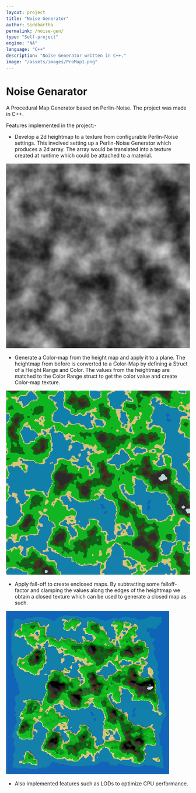 ```yaml
---
layout: project
title: "Noise Generator"
author: Siddhartha
permalink: /noise-gen/
type: "Self-project"
engine: "NA"
language: "C++"
description: "Noise Generator written in C++."
image: "/assets/images/ProMap1.png"
---
```


# **Noise Genarator**

A Procedural Map Generator based on Perlin-Noise. The project was made in C++.

Features implemented in the project:-
- Develop a 2d heightmap to a texture from configurable Perlin-Noise settings. This involved setting up a Perlin-Noise Generator which produces a 2d array. The array would be translated into a texture created at runtime which could be attached to a material.

![](../assets/images/ProMap0.png)

- Generate a Color-map from the height map and apply it to a plane. The heightmap from before is converted to a Color-Map by defining a Struct of a Height Range and Color. The values from the heightmap are matched to the Color Range struct to get the color value and create Color-map texture. 

![](../assets/images/ProMap1.png)

- Apply fall-off to create enclosed maps. By subtracting some falloff-factor and clamping the values along the edges of the heightmap we obtain a closed texture which can be used to generate a closed map as such.

![](../assets/images/ProMap3.png)

- Also implemented features such as LODs to optimize CPU performance.